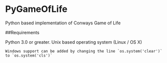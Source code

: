 PyGameOfLife
============

Python based implementation of Conways Game of Life

##Requirements

Python 3.0 or greater. Unix based operating system (Linux / OS X)

    Windows support can be added by changing the line `os.system('clear')` to `os.system('cls')`
